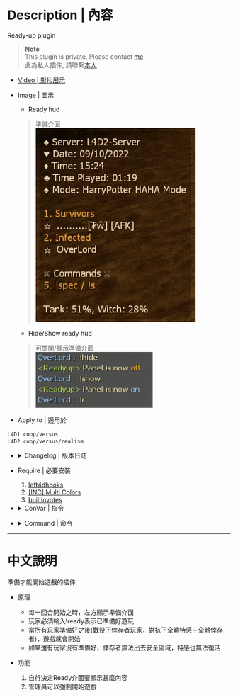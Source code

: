 # Description | 內容
Ready-up plugin

> __Note__ <br/>
This plugin is private, Please contact [me](https://github.com/fbef0102/Game-Private_Plugin#私人插件列表-private-plugins-list)<br/>
此為私人插件, 請聯繫[本人](https://github.com/fbef0102/Game-Private_Plugin#私人插件列表-private-plugins-list)

* [Video | 影片展示](https://youtu.be/nXyZeUA9Rx0)

* Image | 圖示
	* Ready hud
	> 準備介面
	<br/>![readyup_1](image/readyup_1.jpg)
	* Hide/Show ready hud
	> 可關閉/顯示準備介面
	<br/>![readyup_2](image/readyup_2.jpg)

* Apply to | 適用於
```
L4D1 coop/versus
L4D2 coop/versus/realism
```

* <details><summary>Changelog | 版本日誌</summary>

	* v1.0h
	    * Request by Anzu
		* Individual plugin

	* 10.2.3
	    * [Original Work by CanadaRox, Target](https://github.com/SirPlease/L4D2-Competitive-Rework/blob/master/addons/sourcemod/scripting/readyup.sp)
</details>

* Require | 必要安裝
	1. [left4dhooks](https://forums.alliedmods.net/showthread.php?t=321696)
	2. [[INC] Multi Colors](https://forums.alliedmods.net/showthread.php?t=247770)
	3. [builtinvotes](https://github.com/L4D-Community/builtinvotes/actions)

* <details><summary>ConVar | 指令</summary>

	* cfg/sourcemod/readyup.cfg
		```php
		// Configname to display on the ready-up panel
		l4d_ready_cfg_name "HarryPotter HAHA Mode"

		// Enable random moustachio chuckle during countdown
		l4d_ready_chuckle "0"

		// The sound that plays when a round goes on countdown
		l4d_ready_countdown_sound "ambient/alarms/klaxon1.wav"

		// Number of seconds to count down before the round goes live.
		l4d_ready_delay "3"

		// Prevent SI from having spawns during ready-up
		l4d_ready_disable_spawns "0"

		// Enable sound during countdown & on live
		l4d_ready_enable_sound "1"

		// This cvar doesn't do anything, but if it is 0 the logger wont log this game.
		l4d_ready_enabled "1"

		// The sound that plays when a round goes live
		l4d_ready_live_sound "ambient/explosions/explode_3.wav"

		// Maximum number of players to show on the ready-up panel.
		l4d_ready_max_players "8"

		// Play something suck
		l4d_ready_secret "1"

		// Freeze the survivors during ready-up.  When unfrozen they are unable to leave the saferoom but can move freely inside
		l4d_ready_survivor_freeze "0"
		```
</details>

* <details><summary>Command | 命令</summary>

	* **Mark yourself as ready for the round to go live**
		```php
		sm_ready
		sm_r
		sm_witch
		sm_t
		```
	* **Toggle your ready status**
		```php
		sm_toggleready
		```

	* **Mark yourself as not ready if you have set yourself as ready**
		```php
		sm_unready
		sm_nr
		```

	* **Registers a player as a caster so the round will not go live unless they are ready (Adm required: ADMFLAG_BAN)**
		```php
		sm_caster <player>
		```

	* **Registers the calling player as a caster so the round will not go live unless they are ready**
		```php
		sm_cast
		```

	* **Deregister yourself as a caster or allow admins to deregister other players**
		```php
		sm_notcasting
		sm_uncast
		```

	* **Hides the ready-up panel so other menus can be seen**
		```php
		sm_hide
		```

	* **Shows a hidden ready-up panel**
		```php
		sm_show
		```

	* **Return to a valid saferoom spawn if you get stuck during an unfrozen ready-up period**
		```php
		sm_return
		```

	* **Forces the round to start regardless of player ready status.  Players can unready to stop a force**
		```php
		sm_forcestart
		sm_fs
		```
</details>

- - - -
# 中文說明
準備才能開始遊戲的插件

* 原理
	* 每一回合開始之時，左方顯示準備介面
	* 玩家必須輸入!ready表示已準備好遊玩
	* 當所有玩家準備好之後(戰役下倖存者玩家，對抗下全體特感＋全體倖存者)，遊戲就會開始
	* 如果還有玩家沒有準備好，倖存者無法出去安全區域，特感也無法復活

* 功能
	1. 自行決定Ready介面要顯示甚麼內容
	2. 管理員可以強制開始遊戲
